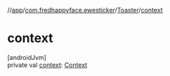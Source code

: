 //[app](../../../index.md)/[com.fredhappyface.ewesticker](../index.md)/[Toaster](index.md)/[context](context.md)

# context

[androidJvm]\
private val [context](context.md): [Context](https://developer.android.com/reference/kotlin/android/content/Context.html)
